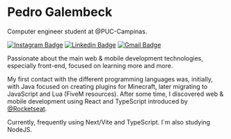 <!-- ## ⭐️ | LDNzera 

```javascript
const Profile = {
    code: ["TypeScript", "Javascript", "Lua", "React", "Next" ],
    askMeAbout: ["fivem", "web-dev", "tech", "app dev", "music"],
    technologies: {
       frontEnd: ["React", "Next"],
       mobileApp: ["React Native", "Expo"],
       backEnd: {
            js: ["nodejs"],
        }, 
        databases: ["MySql", "sqlite"],
        misc: ["Fivem"],
        learning: ["Authentication and Database w/ Firebase"]
    },
    loves: "Cars and planes."
};
```
  
<a href="https://github.com/LDNzera">
  <img height="180em" src="https://github-readme-stats.vercel.app/api?username=LDNzera&theme=react&show_icons=true" style"max-width: 100%;" />
  <img height="180em" src="https://github-readme-stats.vercel.app/api/top-langs/?username=LDNzera&theme=react&layout=compact" style"max-width: 100%;" />
</a>

<br/> -->

# Pedro Galembeck

Computer engineer student at @PUC-Campinas.

[![Instagram Badge](https://img.shields.io/badge/-@galembeckx-C70039?style=flat-square&labelColor=C70039&logo=instagram&logoColor=white&link=https://instagram.com/galembeckx)](https://instagram.com/galembeckx) 
[![Linkedin Badge](https://img.shields.io/badge/-Pedro%20Galembeck-C70039?style=flat-square&logo=Linkedin&logoColor=white&link=https://www.linkedin.com/in/pedro-galembeck/)](https://www.linkedin.com/public-profile/settings?lipi=urn%3Ali%3Apage%3Ad_flagship3_profile_self_edit_contact-info%3B2fFP%2BZziQkqN2g%2F693v5Wg%3D%3D) 
[![Gmail Badge](https://img.shields.io/badge/-galembeckpedro@gmail.com-C70039?style=flat-square&logo=Gmail&logoColor=white&link=mailto:galembeckpedro@gmail.com)](mailto:galembeckpedro@gmail.com)

Passionate about the main web & mobile development technologies, especially front-end, focused on learning more and more.

My first contact with the different programming languages ​​was, initially, with Java focused on creating plugins for Minecraft, later migrating to JavaScript and Lua (FiveM resources). After some time, I discovered web & mobile development using React and TypeScript introduced by [@Rocketseat](https://www.rocketseat.com.br).

Currently, frequently using Next/Vite and TypeScript. I´m also studying NodeJS.
